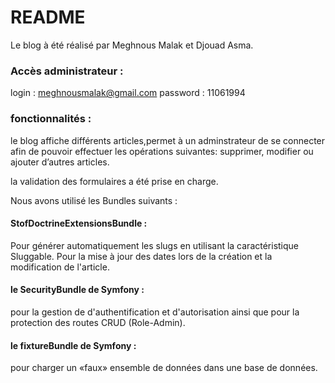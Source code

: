 # README
Le blog à été réalisé par Meghnous Malak et Djouad Asma. 

### Accès administrateur :
login : meghnousmalak@gmail.com
password : 11061994

### fonctionnalités :
le blog affiche différents articles,permet à un adminstrateur de se connecter afin de pouvoir effectuer les opérations suivantes: supprimer, modifier ou ajouter d’autres articles.

la validation des formulaires a été prise en charge.

Nous avons utilisé les Bundles suivants : 
   #### StofDoctrineExtensionsBundle : 
   Pour générer automatiquement les slugs en utilisant la caractéristique Sluggable.
   Pour la mise à jour des dates lors de la création et la modification de l'article.
   #### le SecurityBundle de Symfony :
   pour la gestion de d'authentification et d'autorisation  ainsi que pour la protection des routes CRUD (Role-Admin).
   #### le fixtureBundle de Symfony :
   pour charger un «faux» ensemble de données dans une base de données.
   



